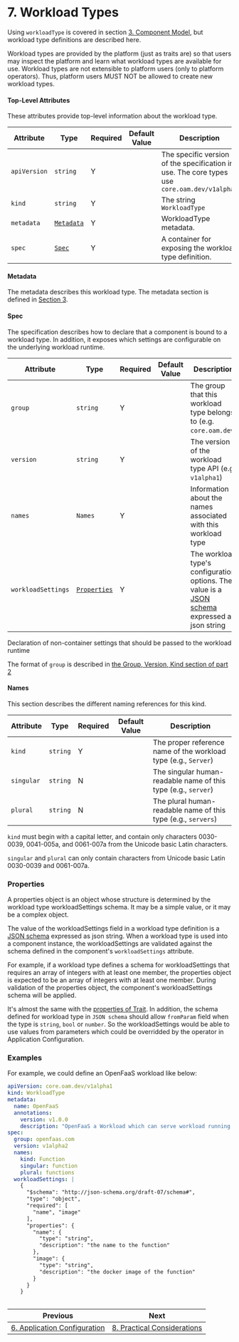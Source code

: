 # 7. Workload Types

Using `workloadType` is covered in section [3. Component Model](3.component_model.md), but workload type definitions are described here.

Workload types are provided by the platform (just as traits are) so that users may inspect the platform and learn what workload types are available for use. Workload types are not extensible to platform users (only to platform operators). Thus, platform users MUST NOT be allowed to create new workload types.

#### Top-Level Attributes

These attributes provide top-level information about the workload type.

| Attribute | Type | Required | Default Value | Description |
|-----------|------|----------|---------------|-------------|
| `apiVersion` | `string` | Y || The specific version of the specification in use. The core types use `core.oam.dev/v1alpha1` |
| `kind` | `string` | Y || The string `WorkloadType` |
| `metadata` | [`Metadata`](#metadata) | Y | | WorkloadType metadata. |
| `spec`| [`Spec`](#spec) | Y || A container for exposing the workload type definition. |

#### Metadata

The metadata describes this workload type. The metadata section is defined in [Section 3](3.component_model.md#metadata).

#### Spec

The specification describes how to declare that a component is bound to a workload type. In addition, it exposes which settings are configurable on the underlying workload runtime.

| Attribute | Type | Required | Default Value | Description |
|-----------|------|----------|---------------|-------------|
| `group` | `string` | Y | | The group that this workload type belongs to (e.g. `core.oam.dev`)
| `version` | `string` | Y | | The version of the workload type API (e.g. `v1alpha1`)
| `names` | `Names` | Y | | Information about the names associated with this workload type |
| `workloadSettings` | [`Properties`](#properties) | Y | | The workload type's configuration options. The value is a [JSON schema](https://json-schema.org/) expressed as json string |

Declaration of non-container settings that should be passed to the workload runtime

The format of `group` is described in [the Group, Version, Kind section of part 2](2.overview_and_terminology.md)

#### Names

This section describes the different naming references for this kind.

| Attribute | Type | Required | Default Value | Description |
|-----------|------|----------|---------------|-------------|
| `kind` | `string` | Y | | The proper reference name of the workload type (e.g., `Server`) |
| `singular` | `string` | N | | The singular human-readable name of this type (e.g., `server`) |
| `plural` | `string` | N | | The plural human-readable name of this type (e.g., `servers`) |

`kind` must begin with a capital letter, and contain only characters 0030-0039, 0041-005a, and 0061-007a from the Unicode basic Latin characters.

`singular` and `plural` can only contain characters from Unicode basic Latin 0030-0039 and 0061-007a.

### Properties

A properties object is an object whose structure is determined by the workload type workloadSettings schema. It may be a simple value, or it may be a complex object.

The value of the workloadSettings field in a workload type definition is a [JSON schema](https://json-schema.org/) expressed as json string. When a workload type is used into a component instance, the workloadSettings are validated against the schema defined in the component's `workloadSettings` attribute.

For example, if a workload type defines a schema for workloadSettings that requires an array of integers with at least one member, the properties object is expected to be an array of integers with at least one member. During validation of the properties object, the component's workloadSettings schema will be applied.

It's almost the same with the [properties of Trait](./5.traits.md#properties). In addition, the schema defined for workload type in `JSON schema` should allow `fromParam` field when the type is `string`, `bool` or `number`. So the workloadSettings would be able to use values from parameters which could be overridded by the operator in Application Configuration.

### Examples

For example, we could define an OpenFaaS workload like below:

```yaml
apiVersion: core.oam.dev/v1alpha1
kind: WorkloadType
metadata:
  name: OpenFaaS
  annotations:
    version: v1.0.0
    description: "OpenFaaS a Workload which can serve workload running as functions"
spec:
  group: openfaas.com
  version: v1alpha2
  names:
    kind: Function
    singular: function
    plural: functions
  workloadSettings: |
    {
      "$schema": "http://json-schema.org/draft-07/schema#",
      "type": "object",
      "required": [
        "name", "image"
      ],
      "properties": {
        "name": {
          "type": "string",
          "description": "the name to the function"
        },
        "image": {
          "type": "string",
          "description": "the docker image of the function"
        }
      }
    }
    
```


| Previous        | Next           | 
| ------------- |-------------|
| [6. Application Configuration](6.application_configuration.md) | [8. Practical Considerations](8.practical_considerations.md) |
